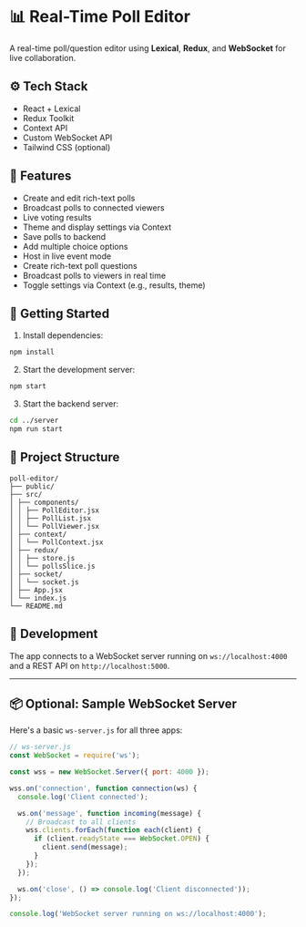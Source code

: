 # 📊 Real-Time Poll Editor

A real-time poll/question editor using **Lexical**, **Redux**, and **WebSocket** for live collaboration.

## ⚙️ Tech Stack

- React + Lexical
- Redux Toolkit
- Context API
- Custom WebSocket API
- Tailwind CSS (optional)

## 🎯 Features

- Create and edit rich-text polls
- Broadcast polls to connected viewers
- Live voting results
- Theme and display settings via Context
- Save polls to backend
- Add multiple choice options
- Host in live event mode
- Create rich-text poll questions
- Broadcast polls to viewers in real time
- Toggle settings via Context (e.g., results, theme)

## 🚀 Getting Started

1. Install dependencies:
```bash
npm install
```

2. Start the development server:
```bash
npm start
```

3. Start the backend server:
```bash
cd ../server
npm run start
```

## 📁 Project Structure

```
poll-editor/
├── public/
├── src/
│ ├── components/
│ │ ├── PollEditor.jsx
│ │ ├── PollList.jsx
│ │ └── PollViewer.jsx
│ ├── context/
│ │ └── PollContext.jsx
│ ├── redux/
│ │ ├── store.js
│ │ └── pollsSlice.js
│ ├── socket/
│ │ └── socket.js
│ ├── App.jsx
│ └── index.js
└── README.md
```

## 🔧 Development

The app connects to a WebSocket server running on `ws://localhost:4000` and a REST API on `http://localhost:5000`.

---

## 📦 Optional: Sample WebSocket Server

Here's a basic `ws-server.js` for all three apps:

```js
// ws-server.js
const WebSocket = require('ws');

const wss = new WebSocket.Server({ port: 4000 });

wss.on('connection', function connection(ws) {
  console.log('Client connected');

  ws.on('message', function incoming(message) {
    // Broadcast to all clients
    wss.clients.forEach(function each(client) {
      if (client.readyState === WebSocket.OPEN) {
        client.send(message);
      }
    });
  });

  ws.on('close', () => console.log('Client disconnected'));
});

console.log('WebSocket server running on ws://localhost:4000');
```
